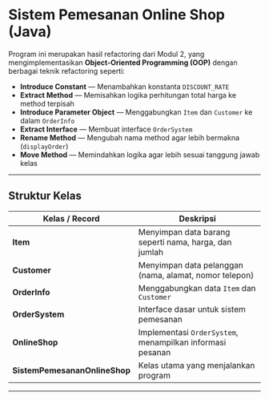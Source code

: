 #  Sistem Pemesanan Online Shop (Java)

Program ini merupakan hasil refactoring dari Modul 2, yang mengimplementasikan **Object-Oriented Programming (OOP)** dengan berbagai teknik refactoring seperti:

-  **Introduce Constant** — Menambahkan konstanta `DISCOUNT_RATE`
-  **Extract Method** — Memisahkan logika perhitungan total harga ke method terpisah
-  **Introduce Parameter Object** — Menggabungkan `Item` dan `Customer` ke dalam `OrderInfo`
-  **Extract Interface** — Membuat interface `OrderSystem`
- **Rename Method** — Mengubah nama method agar lebih bermakna (`displayOrder`)
-  **Move Method** — Memindahkan logika agar lebih sesuai tanggung jawab kelas

---

##  Struktur Kelas

| Kelas / Record | Deskripsi |
|----------------|------------|
| **Item** | Menyimpan data barang seperti nama, harga, dan jumlah |
| **Customer** | Menyimpan data pelanggan (nama, alamat, nomor telepon) |
| **OrderInfo** | Menggabungkan data `Item` dan `Customer` |
| **OrderSystem** | Interface dasar untuk sistem pemesanan |
| **OnlineShop** | Implementasi `OrderSystem`, menampilkan informasi pesanan |
| **SistemPemesananOnlineShop** | Kelas utama yang menjalankan program |

---
